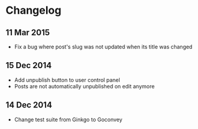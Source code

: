 # Changelog

## 11 Mar 2015

- Fix a bug where post's slug was not updated when its title was changed

## 15 Dec 2014

- Add unpublish button to user control panel
- Posts are not automatically unpublished on edit anymore

## 14 Dec 2014

- Change test suite from Ginkgo to Goconvey